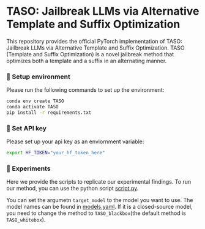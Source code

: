 # TASO: Jailbreak LLMs via Alternative Template and Suffix Optimization

This repository provides the official PyTorch implementation of TASO: Jailbreak LLMs via Alternative Template and Suffix Optimization. TASO (Template and Suffix Optimization) is a novel jailbreak method that optimizes both a template and a suffix in an alternating manner.



### 🔨 Setup environment

Please run the following commands to set up the environment:

```bash
conda env create TASO
conda activate TASO
pip install -r requirements.txt
```
### 🔑 Set API key

Please set up your api key as an enviornment variable:

```bash
export HF_TOKEN="your_hf_token_here"
```

### 🔬 Experiments

Here we provide the scripts to replicate our experimental findings.
To run our method, you can use the python script [script.py](script.py).

You can set the argumetn `target_model` to the model you want to use. The model names can be found in [models.yaml](configs/model_configs/models.yaml). If it is a closed-source model, you need to change the method to `TASO_blackbox`(the default method is `TASO_whitebox`).